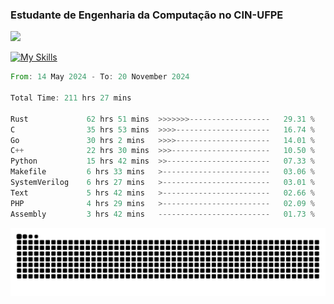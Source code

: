
### Estudante de Engenharia da Computação no CIN-UFPE
<div>
      <!--<img width=400 src="https://github-readme-stats.vercel.app/api?username=Zed201&show_icons=true&theme=tokyonight" /-->
      <img width=400 src='https://leetcode.card.workers.dev/Zed201?theme=nord&font=baloo&extension=null' />
</div>


[![My Skills](https://skillicons.dev/icons?i=c,cpp,rust,py,java,neovim&theme=dark)](https://skillicons.dev)

<!--START_SECTION:waka-->

```rust
From: 14 May 2024 - To: 20 November 2024

Total Time: 211 hrs 27 mins

Rust             62 hrs 51 mins  >>>>>>>------------------   29.31 %
C                35 hrs 53 mins  >>>>---------------------   16.74 %
Go               30 hrs 2 mins   >>>>---------------------   14.01 %
C++              22 hrs 30 mins  >>>----------------------   10.50 %
Python           15 hrs 42 mins  >>-----------------------   07.33 %
Makefile         6 hrs 33 mins   >------------------------   03.06 %
SystemVerilog    6 hrs 27 mins   >------------------------   03.01 %
Text             5 hrs 42 mins   >------------------------   02.66 %
PHP              4 hrs 29 mins   >------------------------   02.09 %
Assembly         3 hrs 42 mins   -------------------------   01.73 %
```

<!--END_SECTION:waka-->

<picture>
  <source media="(prefers-color-scheme: dark)" srcset="https://github.com/Zed201/Zed201/blob/output/github-contribution-grid-snake-dark.svg" />
  <img alt="github-snake" src="https://github.com/Zed201/Zed201/blob/output/github-contribution-grid-snake-dark.svg" />
</picture>
